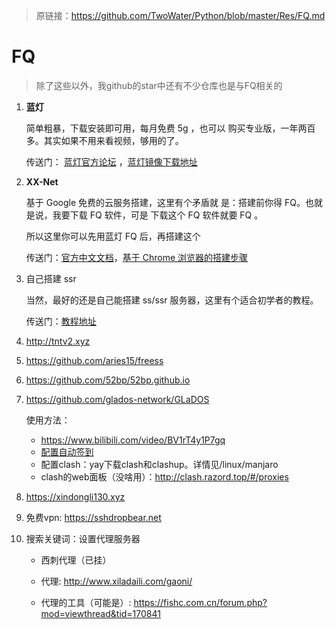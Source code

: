 > 原链接：https://github.com/TwoWater/Python/blob/master/Res/FQ.md

# FQ

> 除了这些以外，我github的star中还有不少仓库也是与FQ相关的

1. **蓝灯**

    简单粗暴，下载安装即可用，每月免费 5g ，也可以 购买专业版，一年两百多。其实如果不用来看视频，够用的了。

    传送门： [蓝灯官方论坛](https://github.com/getlantern/forum) ，[蓝灯镜像下载地址](http://s3.amazonaws.com/urtuz53txrmk9/index.html)

2. **XX-Net**

    基于 Google 免费的云服务搭建，这里有个矛盾就 是：搭建前你得 FQ。也就是说，我要下载 FQ 软件，可是 下载这个 FQ 软件就要 FQ 。

    所以这里你可以先用蓝灯 FQ 后，再搭建这个

    传送门：[官方中文文档](https://github.com/XX-net/XX-Net/wiki/%E4%B8%AD%E6%96%87%E6%96%87%E6%A1%A3)，[基于 Chrome 浏览器的搭建步骤](https://github.com/XX-net/XX-Net/wiki/%E4%BD%BF%E7%94%A8Chrome%E6%B5%8F%E8%A7%88%E5%99%A8)

3. 自己搭建 ssr

    当然，最好的还是自己能搭建 ss/ssr 服务器，这里有个适合初学者的教程。

    传送门：[教程地址](https://github.com/TwoWater/Python/blob/master/Res/%E8%87%AA%E5%B7%B1%E6%90%AD%E5%BB%BAss:ssr%E6%9C%8D%E5%8A%A1%E5%99%A8.md)

4. http://tntv2.xyz

5. https://github.com/aries15/freess

6. https://github.com/52bp/52bp.github.io

7. https://github.com/glados-network/GLaDOS

    使用方法：

    - https://www.bilibili.com/video/BV1rT4y1P7gq
    - [配置自动签到](_default/GLaDOS-auto-signin/GLaDOS-auto-signin.md)
    - 配置clash：yay下载clash和clashup。详情见/linux/manjaro
    - clash的web面板（没啥用）：http://clash.razord.top/#/proxies

8. https://xindongli130.xyz

9. 免费vpn: https://sshdropbear.net

10. 搜索关键词：设置代理服务器

    - 西刺代理（已挂）

    - 代理: http://www.xiladaili.com/gaoni/

    - 代理的工具（可能是）: https://fishc.com.cn/forum.php?mod=viewthread&tid=170841
